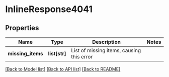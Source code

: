 # InlineResponse4041

## Properties
Name | Type | Description | Notes
------------ | ------------- | ------------- | -------------
**missing_items** | **list[str]** | List of missing items, causing this error | 

[[Back to Model list]](../README.md#documentation-for-models) [[Back to API list]](../README.md#documentation-for-api-endpoints) [[Back to README]](../README.md)


